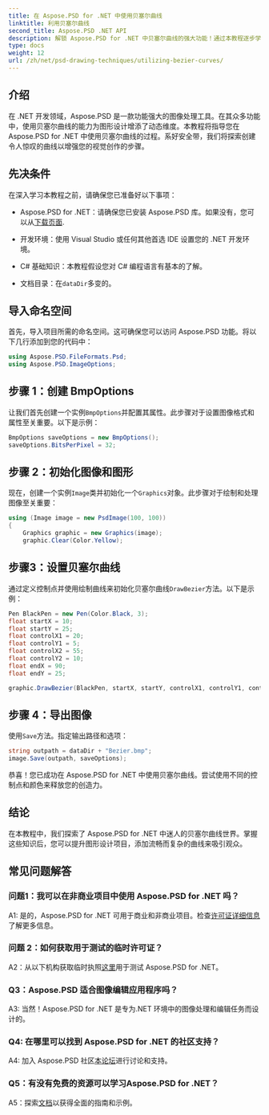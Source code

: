 ```yaml
---
title: 在 Aspose.PSD for .NET 中使用贝塞尔曲线
linktitle: 利用贝塞尔曲线
second_title: Aspose.PSD .NET API
description: 解锁 Aspose.PSD for .NET 中贝塞尔曲线的强大功能！通过本教程逐步学习。立即提升您的图形设计水平。
type: docs
weight: 12
url: /zh/net/psd-drawing-techniques/utilizing-bezier-curves/
---
```

## 介绍

在 .NET 开发领域，Aspose.PSD 是一款功能强大的图像处理工具。在其众多功能中，使用贝塞尔曲线的能力为图形设计增添了动态维度。本教程将指导您在 Aspose.PSD for .NET 中使用贝塞尔曲线的过程。系好安全带，我们将探索创建令人惊叹的曲线以增强您的视觉创作的步骤。

## 先决条件

在深入学习本教程之前，请确保您已准备好以下事项：

-  Aspose.PSD for .NET：请确保您已安装 Aspose.PSD 库。如果没有，您可以从[下载页面](https://releases.aspose.com/psd/net/).

- 开发环境：使用 Visual Studio 或任何其他首选 IDE 设置您的 .NET 开发环境。

- C# 基础知识：本教程假设您对 C# 编程语言有基本的了解。

- 文档目录：在`dataDir`多变的。

## 导入命名空间

首先，导入项目所需的命名空间。这可确保您可以访问 Aspose.PSD 功能。将以下几行添加到您的代码中：

```csharp
using Aspose.PSD.FileFormats.Psd;
using Aspose.PSD.ImageOptions;
```

## 步骤 1：创建 BmpOptions

让我们首先创建一个实例`BmpOptions`并配置其属性。此步骤对于设置图像格式和属性至关重要。以下是示例：

```csharp
BmpOptions saveOptions = new BmpOptions();
saveOptions.BitsPerPixel = 32;
```

## 步骤 2：初始化图像和图形

现在，创建一个实例`Image`类并初始化一个`Graphics`对象。此步骤对于绘制和处理图像至关重要：

```csharp
using (Image image = new PsdImage(100, 100))
{
    Graphics graphic = new Graphics(image);
    graphic.Clear(Color.Yellow);
```

## 步骤3：设置贝塞尔曲线

通过定义控制点并使用绘制曲线来初始化贝塞尔曲线`DrawBezier`方法。以下是示例：

```csharp
Pen BlackPen = new Pen(Color.Black, 3);
float startX = 10;
float startY = 25;
float controlX1 = 20;
float controlY1 = 5;
float controlX2 = 55;
float controlY2 = 10;
float endX = 90;
float endY = 25;

graphic.DrawBezier(BlackPen, startX, startY, controlX1, controlY1, controlX2, controlY2, endX, endY);
```

## 步骤 4：导出图像

使用`Save`方法。指定输出路径和选项：

```csharp
string outpath = dataDir + "Bezier.bmp";
image.Save(outpath, saveOptions);
```

恭喜！您已成功在 Aspose.PSD for .NET 中使用贝塞尔曲线。尝试使用不同的控制点和颜色来释放您的创造力。

## 结论

在本教程中，我们探索了 Aspose.PSD for .NET 中迷人的贝塞尔曲线世界。掌握这些知识后，您可以提升图形设计项目，添加流畅而复杂的曲线来吸引观众。

## 常见问题解答

### 问题1：我可以在非商业项目中使用 Aspose.PSD for .NET 吗？

 A1: 是的，Aspose.PSD for .NET 可用于商业和非商业项目。检查[许可证详细信息](https://purchase.aspose.com/buy)了解更多信息。

### 问题 2：如何获取用于测试的临时许可证？

 A2：从以下机构获取临时执照[这里](https://purchase.aspose.com/temporary-license/)用于测试 Aspose.PSD for .NET。

### Q3：Aspose.PSD 适合图像编辑应用程序吗？

A3: 当然！Aspose.PSD for .NET 是专为.NET 环境中的图像处理和编辑任务而设计的。

### Q4: 在哪里可以找到 Aspose.PSD for .NET 的社区支持？

A4: 加入 Aspose.PSD 社区[本论坛](https://forum.aspose.com/c/psd/34)进行讨论和支持。

### Q5：有没有免费的资源可以学习Aspose.PSD for .NET？

 A5：探索[文档](https://reference.aspose.com/psd/net/)以获得全面的指南和示例。